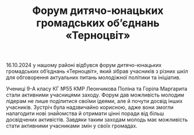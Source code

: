 ﻿---
title: Форум дитячо-юнацьких громадських об’єднань «Терноцвіт»
---

16.10.2024 у нашому районі відбувся форум дитячо-юнацьких громадських об’єднань «Терноцвіт», який зібрав учасників з різних шкіл для обговорення актуальних питань молодіжної політики та ініціатив.

Учениці 9-А класу КГ №55 КМР Леончикова Поліна та Горіла Маргарита стали активними учасницями заходу. Форум дав можливість молодим лідерам не лише поділитися своїми ідеями, але й почути досвід інших учасників. Зустріч була надзвичайно корисною, адже вони змогли налагодити нові знайомства й отримати цінні поради від більш досвідчених активістів. Завдяки таким заходам молодь має можливість стати активними учасниками змін у своїх громадах.

<slideshow />

